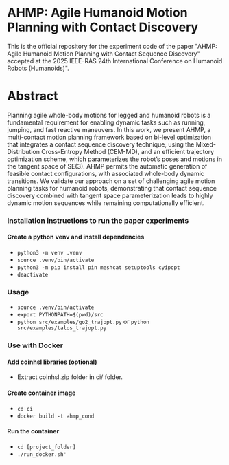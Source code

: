 # AHMP: Agile Humanoid Motion Planning with Contact Discovery

This is the official repository for the experiment code of the paper "AHMP: Agile Humanoid Motion Planning with Contact Sequence Discovery" accepted at the 2025 IEEE-RAS 24th International Conference on Humanoid Robots (Humanoids)".

# Abstract
Planning agile whole-body motions for legged and humanoid robots is a fundamental requirement for enabling dynamic tasks such as running, jumping, and fast reactive maneuvers. In this work, we present AHMP, a multi-contact motion planning framework based on bi-level optimization that integrates a contact sequence discovery technique, using the Mixed-Distribution Cross-Entropy Method (CEM-MD), and an efficient trajectory optimization scheme, which parameterizes the robot’s poses and motions in the tangent space of SE(3). AHMP permits the automatic generation of feasible contact configurations, with associated whole-body dynamic transitions. We validate our approach on a set of challenging agile motion planning tasks for humanoid robots, demonstrating that contact sequence discovery combined with tangent space parameterization leads to highly dynamic motion sequences while remaining computationally efficient.

### Installation instructions to run the paper experiments

#### Create a python venv and install dependencies
- `python3 -m venv .venv`
- `source .venv/bin/activate`
- `python3 -m pip install pin meshcat setuptools cyipopt`
- `deactivate`

### Usage

- `source .venv/bin/activate`
- `export PYTHONPATH=$(pwd)/src`
- `python src/examples/go2_trajopt.py` or `python src/examples/talos_trajopt.py`

### Use with Docker

#### Add coinhsl libraries (optional)
- Extract coinhsl.zip folder in ci/ folder.


#### Create container image
- `cd ci`
- `docker build -t ahmp_cond`

#### Run the container
- `cd [project_folder]`
- `./run_docker.sh'`

